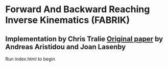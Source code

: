 # Forward And Backward Reaching Inverse Kinematics (FABRIK)
## Implementation by Chris Tralie <a href = "http://www.andreasaristidou.com/FABRIK.html">Original paper</a> by Andreas Aristidou and Joan Lasenby</h3>

Run index.html to begin